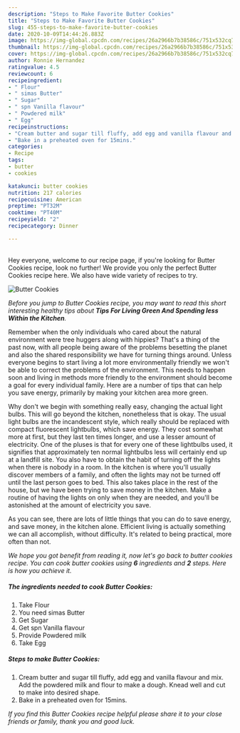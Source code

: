 ```yaml
---
description: "Steps to Make Favorite Butter Cookies"
title: "Steps to Make Favorite Butter Cookies"
slug: 455-steps-to-make-favorite-butter-cookies
date: 2020-10-09T14:44:26.883Z
image: https://img-global.cpcdn.com/recipes/26a2966b7b38586c/751x532cq70/butter-cookies-recipe-main-photo.jpg
thumbnail: https://img-global.cpcdn.com/recipes/26a2966b7b38586c/751x532cq70/butter-cookies-recipe-main-photo.jpg
cover: https://img-global.cpcdn.com/recipes/26a2966b7b38586c/751x532cq70/butter-cookies-recipe-main-photo.jpg
author: Ronnie Hernandez
ratingvalue: 4.5
reviewcount: 6
recipeingredient:
- " Flour"
- " simas Butter"
- " Sugar"
- " spn Vanilla flavour"
- " Powdered milk"
- " Egg"
recipeinstructions:
- "Cream butter and sugar till fluffy, add egg and vanilla flavour and mix. Add the powdered milk and flour to make a dough. Knead well and cut to make into desired shape."
- "Bake in a preheated oven for 15mins."
categories:
- Recipe
tags:
- butter
- cookies

katakunci: butter cookies 
nutrition: 217 calories
recipecuisine: American
preptime: "PT32M"
cooktime: "PT40M"
recipeyield: "2"
recipecategory: Dinner

---
```

<br>
Hey everyone, welcome to our recipe page, if you're looking for Butter Cookies recipe, look no further! We provide you only the perfect Butter Cookies recipe here. We also have wide variety of recipes to try.
<br>


![Butter Cookies](https://img-global.cpcdn.com/recipes/26a2966b7b38586c/751x532cq70/butter-cookies-recipe-main-photo.jpg)

<i>Before you jump to Butter Cookies recipe, you may want to read this short interesting healthy tips about 
<strong>Tips For Living Green And Spending less Within the Kitchen</strong>.</i>
</br>

Remember when the only individuals who cared about the natural environment were tree huggers along with hippies? That's a thing of the past now, with all people being aware of the problems besetting the planet and also the shared responsibility we have for turning things around. Unless everyone begins to start living a lot more environmentally friendly we won't be able to correct the problems of the environment. This needs to happen soon and living in methods more friendly to the environment should become a goal for every individual family. Here are a number of tips that can help you save energy, primarily by making your kitchen area more green.

Why don't we begin with something really easy, changing the actual light bulbs. This will go beyond the kitchen, nonetheless that is okay. The usual light bulbs are the incandescent style, which really should be replaced with compact fluorescent lightbulbs, which save energy. They cost somewhat more at first, but they last ten times longer, and use a lesser amount of electricity. One of the pluses is that for every one of these lightbulbs used, it signifies that approximately ten normal lightbulbs less will certainly end up at a landfill site. You also have to obtain the habit of turning off the lights when there is nobody in a room. In the kitchen is where you'll usually discover members of a family, and often the lights may not be turned off until the last person goes to bed. This also takes place in the rest of the house, but we have been trying to save money in the kitchen. Make a routine of having the lights on only when they are needed, and you'll be astonished at the amount of electricity you save.

As you can see, there are lots of little things that you can do to save energy, and save money, in the kitchen alone. Efficient living is actually something we can all accomplish, without difficulty. It's related to being practical, more often than not.


<i>We hope you got benefit from reading it, now let's go back to butter cookies recipe. You can cook butter cookies using <strong>6</strong> ingredients and <strong>2</strong> steps. Here is how you achieve it.
</i>

##### The ingredients needed to cook Butter Cookies:

1. Take  Flour
1. You need  simas Butter
1. Get  Sugar
1. Get  spn Vanilla flavour
1. Provide  Powdered milk
1. Take  Egg


##### Steps to make Butter Cookies:

1. Cream butter and sugar till fluffy, add egg and vanilla flavour and mix. Add the powdered milk and flour to make a dough. Knead well and cut to make into desired shape.
1. Bake in a preheated oven for 15mins.


<i>If you find this Butter Cookies recipe helpful please share it to your close friends or family, thank you and good luck.</i>
